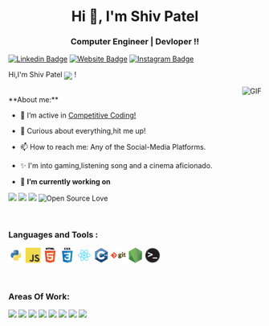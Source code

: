 <h1 align="center">Hi 👋, I'm Shiv Patel</h1>
<h3 align="center">Computer Engineer | Devloper !!</h3>



[![Linkedin Badge](https://img.shields.io/badge/-Shiv_Patel-blue?style=flat&logo=Linkedin&logoColor=white&link=https://www.linkedin.com/in/shiv-patel-27956b1a6/)](https://www.linkedin.com/in/shiv-patel-27956b1a6)
[![Website Badge](https://img.shields.io/badge/-shiv2711.github.io-47CCCC?style=flat&logo=Google-Chrome&logoColor=white&link=https:https://github.com/shiv2711)](https://github.com/shiv2711)
[![Instagram Badge](https://img.shields.io/badge/-@i_m_shiv113-purple?style=flat&logo=instagram&logoColor=white&link=https:https://www.instagram.com/i_m_shiv113/)](https://www.instagram.com/i_m_shiv113/)
<br>



Hi,I'm Shiv Patel <img align="center" src="https://media.giphy.com/media/1fhj2FW0661V3Nb2Me/giphy.gif" width="50"> !   



<img align="right"  alt="GIF" src="https://media.giphy.com/media/USV0ym3bVWQJJmNu3N/giphy.gif" />

<br>
**About me:**

- 🌱 I’m active in [Competitive Coding!](https://www.stopstalk.com/user/profile/_CODECRACKER_)

- 👯 Curious about everything,hit me up!

- 📫 How to reach me: Any of the Social-Media Platforms.

- ✨ I'm into gaming,listening song and a cinema aficionado.

-  🔭 **I’m currently working on**

![](https://img.shields.io/badge/Python-%7C-0%2C%2022%2C%20100)
![](https://img.shields.io/badge/Web%20Development-%7C-red)
![](https://img.shields.io/badge/C++-%7C-yellowgreen)
![Open Source Love](https://badges.frapsoft.com/os/v1/open-source.svg?v=103)

<br>
 
### Languages and Tools :


<code><img height="30" src="https://raw.githubusercontent.com/github/explore/80688e429a7d4ef2fca1e82350fe8e3517d3494d/topics/python/python.png"></code>
<code><img height="30" src="https://raw.githubusercontent.com/github/explore/80688e429a7d4ef2fca1e82350fe8e3517d3494d/topics/javascript/javascript.png"></code>
<code><img height="30" src="https://raw.githubusercontent.com/github/explore/80688e429a7d4ef2fca1e82350fe8e3517d3494d/topics/html/html.png"></code>
<code><img height="30" src="https://raw.githubusercontent.com/github/explore/80688e429a7d4ef2fca1e82350fe8e3517d3494d/topics/css/css.png"></code>
<code><img height="30" src="https://raw.githubusercontent.com/github/explore/80688e429a7d4ef2fca1e82350fe8e3517d3494d/topics/react/react.png"></code>
<code><img height="30" src="https://raw.githubusercontent.com/github/explore/80688e429a7d4ef2fca1e82350fe8e3517d3494d/topics/cpp/cpp.png"></code>
<code><img height="30" src="https://raw.githubusercontent.com/github/explore/80688e429a7d4ef2fca1e82350fe8e3517d3494d/topics/git/git.png"></code>
<code><img height="30" src="https://raw.githubusercontent.com/github/explore/80688e429a7d4ef2fca1e82350fe8e3517d3494d/topics/nodejs/nodejs.png"></code>
<code><img height="30" src="https://raw.githubusercontent.com/github/explore/80688e429a7d4ef2fca1e82350fe8e3517d3494d/topics/terminal/terminal.png"></code>

<br>

### Areas Of Work:

<code><img height="50" src="https://cdn-icons.flaticon.com/png/512/3103/premium/3103956.png?token=exp=1642487358~hmac=e0c928c259766c20403defa47538e108"></code>
<code><img height="50" src="https://image.flaticon.com/icons/png/512/2085/2085061.png"></code>
<code><img height="50" src="https://cdn-icons-png.flaticon.com/512/2721/2721287.png"></code>
<code><img height="50" src="https://cdn-icons.flaticon.com/png/512/644/premium/644609.png?token=exp=1642487481~hmac=cc67bf5b8331883e643845bdfacf4f5f"></code>
<code><img height="50" src="https://cdn-icons-png.flaticon.com/512/1197/1197396.png"></code>
<code><img height="50" src="https://cdn-icons.flaticon.com/png/512/1045/premium/1045906.png?token=exp=1642487566~hmac=c2269654fb27a5d9d69ac31d8a032e29"></code>
<code><img height="50" src="https://cdn-icons-png.flaticon.com/512/2721/2721272.png"></code>
<code><img height="50" src="https://cdn-icons.flaticon.com/png/512/1183/premium/1183621.png?token=exp=1642487643~hmac=5e19874a5db3b1e9c49746e88b2820dc"></code>

<br>
